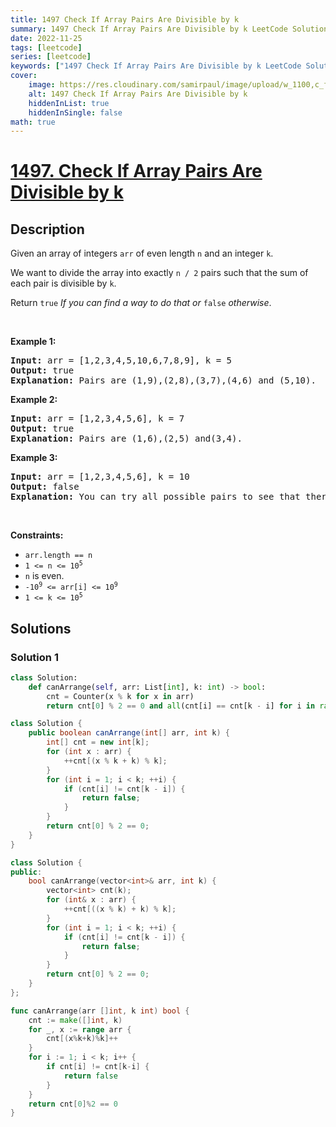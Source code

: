 ```yaml
---
title: 1497 Check If Array Pairs Are Divisible by k
summary: 1497 Check If Array Pairs Are Divisible by k LeetCode Solution Explained
date: 2022-11-25
tags: [leetcode]
series: [leetcode]
keywords: ["1497 Check If Array Pairs Are Divisible by k LeetCode Solution Explained in all languages", "1497 Check If Array Pairs Are Divisible by k", "LeetCode", "leetcode solution in Python3 C++ Java Go PHP Ruby Swift TypeScript Rust C# JavaScript C", "GeeksforGeeks", "InterviewBit", "Coding Ninjas", "HackerRank", "HackerEarth", "CodeChef", "TopCoder", "AlgoExpert", "freeCodeCamp", "Codeforces", "GitHub", "AtCoder", "Samir Paul"]
cover:
    image: https://res.cloudinary.com/samirpaul/image/upload/w_1100,c_fit,co_rgb:FFFFFF,l_text:Arial_75_bold:1497 Check If Array Pairs Are Divisible by k - Solution Explained/problem-solving.webp
    alt: 1497 Check If Array Pairs Are Divisible by k
    hiddenInList: true
    hiddenInSingle: false
math: true
---
```



# [1497. Check If Array Pairs Are Divisible by k](https://leetcode.com/problems/check-if-array-pairs-are-divisible-by-k)


## Description

<p>Given an array of integers <code>arr</code> of even length <code>n</code> and an integer <code>k</code>.</p>

<p>We want to divide the array into exactly <code>n / 2</code> pairs such that the sum of each pair is divisible by <code>k</code>.</p>

<p>Return <code>true</code><em> If you can find a way to do that or </em><code>false</code><em> otherwise</em>.</p>

<p>&nbsp;</p>
<p><strong class="example">Example 1:</strong></p>

<pre>
<strong>Input:</strong> arr = [1,2,3,4,5,10,6,7,8,9], k = 5
<strong>Output:</strong> true
<strong>Explanation:</strong> Pairs are (1,9),(2,8),(3,7),(4,6) and (5,10).
</pre>

<p><strong class="example">Example 2:</strong></p>

<pre>
<strong>Input:</strong> arr = [1,2,3,4,5,6], k = 7
<strong>Output:</strong> true
<strong>Explanation:</strong> Pairs are (1,6),(2,5) and(3,4).
</pre>

<p><strong class="example">Example 3:</strong></p>

<pre>
<strong>Input:</strong> arr = [1,2,3,4,5,6], k = 10
<strong>Output:</strong> false
<strong>Explanation:</strong> You can try all possible pairs to see that there is no way to divide arr into 3 pairs each with sum divisible by 10.
</pre>

<p>&nbsp;</p>
<p><strong>Constraints:</strong></p>

<ul>
	<li><code>arr.length == n</code></li>
	<li><code>1 &lt;= n &lt;= 10<sup>5</sup></code></li>
	<li><code>n</code> is even.</li>
	<li><code>-10<sup>9</sup> &lt;= arr[i] &lt;= 10<sup>9</sup></code></li>
	<li><code>1 &lt;= k &lt;= 10<sup>5</sup></code></li>
</ul>

## Solutions

### Solution 1

<!-- tabs:start -->

```python
class Solution:
    def canArrange(self, arr: List[int], k: int) -> bool:
        cnt = Counter(x % k for x in arr)
        return cnt[0] % 2 == 0 and all(cnt[i] == cnt[k - i] for i in range(1, k))
```

```java
class Solution {
    public boolean canArrange(int[] arr, int k) {
        int[] cnt = new int[k];
        for (int x : arr) {
            ++cnt[(x % k + k) % k];
        }
        for (int i = 1; i < k; ++i) {
            if (cnt[i] != cnt[k - i]) {
                return false;
            }
        }
        return cnt[0] % 2 == 0;
    }
}
```

```cpp
class Solution {
public:
    bool canArrange(vector<int>& arr, int k) {
        vector<int> cnt(k);
        for (int& x : arr) {
            ++cnt[((x % k) + k) % k];
        }
        for (int i = 1; i < k; ++i) {
            if (cnt[i] != cnt[k - i]) {
                return false;
            }
        }
        return cnt[0] % 2 == 0;
    }
};
```

```go
func canArrange(arr []int, k int) bool {
	cnt := make([]int, k)
	for _, x := range arr {
		cnt[(x%k+k)%k]++
	}
	for i := 1; i < k; i++ {
		if cnt[i] != cnt[k-i] {
			return false
		}
	}
	return cnt[0]%2 == 0
}
```

<!-- tabs:end -->

<!-- end -->
